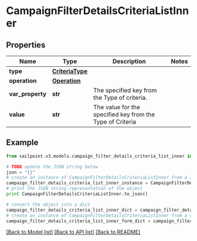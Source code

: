 # CampaignFilterDetailsCriteriaListInner


## Properties

Name | Type | Description | Notes
------------ | ------------- | ------------- | -------------
**type** | [**CriteriaType**](CriteriaType.md) |  | 
**operation** | [**Operation**](Operation.md) |  | 
**var_property** | **str** | The specified key from the Type of criteria. | 
**value** | **str** | The value for the specified key from the Type of Criteria | 

## Example

```python
from sailpoint.v3.models.campaign_filter_details_criteria_list_inner import CampaignFilterDetailsCriteriaListInner

# TODO update the JSON string below
json = "{}"
# create an instance of CampaignFilterDetailsCriteriaListInner from a JSON string
campaign_filter_details_criteria_list_inner_instance = CampaignFilterDetailsCriteriaListInner.from_json(json)
# print the JSON string representation of the object
print CampaignFilterDetailsCriteriaListInner.to_json()

# convert the object into a dict
campaign_filter_details_criteria_list_inner_dict = campaign_filter_details_criteria_list_inner_instance.to_dict()
# create an instance of CampaignFilterDetailsCriteriaListInner from a dict
campaign_filter_details_criteria_list_inner_form_dict = campaign_filter_details_criteria_list_inner.from_dict(campaign_filter_details_criteria_list_inner_dict)
```
[[Back to Model list]](../README.md#documentation-for-models) [[Back to API list]](../README.md#documentation-for-api-endpoints) [[Back to README]](../README.md)


